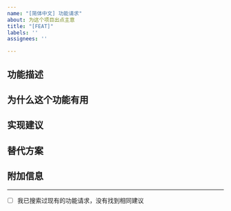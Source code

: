 ```yaml
---
name: "[简体中文] 功能请求"
about: 为这个项目出点主意
title: "[FEAT]"
labels: ''
assignees: ''

---
```


## 功能描述
<!-- 清晰描述您希望添加的功能 -->

## 为什么这个功能有用
<!-- 解释这个功能将如何改善 Graphene -->

## 实现建议
<!-- 如果有的话，提供您对如何实现这个功能的建议 -->

## 替代方案
<!-- 您考虑过的任何替代解决方案或功能 -->

## 附加信息
<!-- 任何其他可能有帮助的信息 -->

---
- [ ] 我已搜索过现有的功能请求，没有找到相同建议
